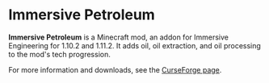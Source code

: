 # Immersive Petroleum
**Immersive Petroleum** is a Minecraft mod, an addon for Immersive Engineering for 1.10.2 and 1.11.2. It adds oil, oil extraction, and oil processing to the mod's tech progression.

For more information and downloads, see the [CurseForge page](https://minecraft.curseforge.com/projects/immersive-petroleum).
